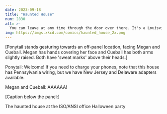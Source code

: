 ```yaml
---
date: 2023-09-18
title: "Haunted House"
num: 2830
alt: >-
  You can leave at any time through the door over there. It's a Louisville door, so you'll need to find a compatible knob. No, don't be silly, that one is a Lexington knob! Of course it won't fit.
img: https://imgs.xkcd.com/comics/haunted_house_2x.png
---
```

[Ponytail stands gesturing towards an off-panel location, facing Megan and Cueball. Megan has hands covering her face and Cueball has both arms slightly raised. Both have 'sweat marks' above their heads.]

Ponytail: Welcome! If you need to charge your phones, note that this house has Pennsylvania wiring, but we have New Jersey and Delaware adapters available.

Megan and Cueball: AAAAAA!

[Caption below the panel:]

The haunted house at the ISO/ANSI office Halloween party